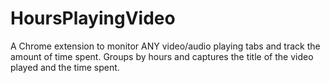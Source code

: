 # HoursPlayingVideo
A Chrome extension to monitor ANY video/audio playing tabs and track the amount of time spent. Groups by hours and captures the title of the video played and the time spent.
